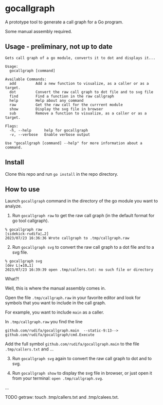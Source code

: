 # gocallgraph

A prototype tool to generate a call graph for a Go program.

Some manual assembly required.

## Usage - preliminary, not up to date

```
Gets call graph of a go module, converts it to dot and displays it...

Usage:
  gocallgraph [command]

Available Commands:
  add         Add a new function to visualize, as a caller or as a target.
  dot         Convert the raw call graph to dot file and to svg file
  find        Find a function in the raw callgraph
  help        Help about any command
  raw         Get the raw call for the currrent module
  show        Display the svg file in browser
  sub         Remove a function to visualize, as a caller or as a target.

Flags:
  -h, --help      help for gocallgraph
  -v, --verbose   Enable verbose output

Use "gocallgraph [command] --help" for more information about a command.

```

## Install

Clone this repo and run `go install` in the repo directory.

## How to use

Launch `gocallgraph` command in the directory of the go module you want to analyze.

1. Run `gocallgraph raw` to get the raw call graph (in the default format for go tool callgraph).

```
% gocallgraph raw                                                                             [sidekick-rudifa|…2]
2023/07/23 16:36:36 Wrote callgraph to .tmp/callgraph.raw
```

2. Run `gocallgraph svg` to convert the raw call graph to a dot file and to a svg file.

```
% gocallgraph svg                                                                                                      [dev L|✚10…1]
2023/07/23 16:39:39 open .tmp/callers.txt: no such file or directory
```

What?!

Well, this is where the manual assembly comes in.

Open the file `.tmp/callgraph.raw` in your favorite editor and look for symbols that you want to include in the call graph.

For example, you want to include `main` as a caller.

In `.tmp/callgraph.raw` you find the line

```
github.com/rudifa/gocallgraph.main  --static-9:13-->    github.com/rudifa/gocallgraph/cmd.Execute
```

Add the full symbol `github.com/rudifa/gocallgraph.main` to the file `.tmp/callers.txt` and ...

3. Run `gocallgraph svg` again to convert the raw call graph to dot and to svg.

4. Run `gocallgraph show` to display the svg file in browser, or just open it from your terminal: `open .tmp/callgraph.svg`.

...

TODO getraw: touch .tmp/callers.txt and .tmp/calees.txt.
